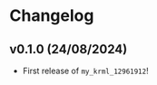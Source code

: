 # Changelog

<!--next-version-placeholder-->

## v0.1.0 (24/08/2024)

- First release of `my_krml_12961912`!